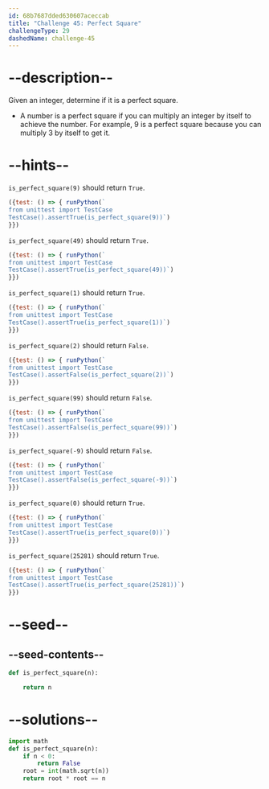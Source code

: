 ```yaml
---
id: 68b7687dded630607aceccab
title: "Challenge 45: Perfect Square"
challengeType: 29
dashedName: challenge-45
---
```


# --description--

Given an integer, determine if it is a perfect square.

- A number is a perfect square if you can multiply an integer by itself to achieve the number. For example, 9 is a perfect square because you can multiply 3 by itself to get it.

# --hints--

`is_perfect_square(9)` should return `True`.

```js
({test: () => { runPython(`
from unittest import TestCase
TestCase().assertTrue(is_perfect_square(9))`)
}})
```

`is_perfect_square(49)` should return `True`.

```js
({test: () => { runPython(`
from unittest import TestCase
TestCase().assertTrue(is_perfect_square(49))`)
}})
```

`is_perfect_square(1)` should return `True`.

```js
({test: () => { runPython(`
from unittest import TestCase
TestCase().assertTrue(is_perfect_square(1))`)
}})
```

`is_perfect_square(2)` should return `False`.

```js
({test: () => { runPython(`
from unittest import TestCase
TestCase().assertFalse(is_perfect_square(2))`)
}})
```

`is_perfect_square(99)` should return `False`.

```js
({test: () => { runPython(`
from unittest import TestCase
TestCase().assertFalse(is_perfect_square(99))`)
}})
```

`is_perfect_square(-9)` should return `False`.

```js
({test: () => { runPython(`
from unittest import TestCase
TestCase().assertFalse(is_perfect_square(-9))`)
}})
```

`is_perfect_square(0)` should return `True`.

```js
({test: () => { runPython(`
from unittest import TestCase
TestCase().assertTrue(is_perfect_square(0))`)
}})
```

`is_perfect_square(25281)` should return `True`.

```js
({test: () => { runPython(`
from unittest import TestCase
TestCase().assertTrue(is_perfect_square(25281))`)
}})
```

# --seed--

## --seed-contents--

```py
def is_perfect_square(n):

    return n
```

# --solutions--

```py
import math
def is_perfect_square(n):
    if n < 0:
        return False
    root = int(math.sqrt(n))
    return root * root == n
```

